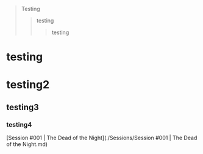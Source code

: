 > Testing
>> testing
>>> testing

# testing
# testing2
## testing3
### testing4

[Session #001 | The Dead of the Night](./Sessions/Session #001 | The Dead of the Night.md)
